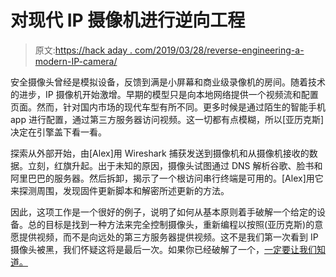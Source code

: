 # 对现代 IP 摄像机进行逆向工程

> 原文:[https://hack aday . com/2019/03/28/reverse-engineering-a-modern-IP-camera/](https://hackaday.com/2019/03/28/reverse-engineering-a-modern-ip-camera/)

安全摄像头曾经是模拟设备，反馈到满是小屏幕和商业级录像机的房间。随着技术的进步，IP 摄像机开始激增。早期的模型只是向本地网络提供一个视频流和配置页面。然而，针对国内市场的现代车型有所不同。更多时候是通过陌生的智能手机 app 进行配置，通过第三方服务器访问视频。这一切都有点模糊，所以[亚历克斯]决定在引擎盖下看一看。

探索从外部开始，由[Alex]用 Wireshark 捕获发送到摄像机和从摄像机接收的数据。立刻，红旗升起。出于未知的原因，摄像头试图通过 DNS 解析谷歌、脸书和阿里巴巴的服务器。然后拆卸，揭示了一个根访问串行终端是可用的。[Alex]用它来探测周围，发现固件更新脚本和解密所述更新的方法。

因此，这项工作是一个很好的例子，说明了如何从基本原则着手破解一个给定的设备。总的目标是找到一种方法来完全控制摄像头，重新编程以按照(亚历克斯)的意愿提供视频，而不是向远处的第三方服务器提供视频。这不是我们第一次看到 IP 摄像头被黑，我们怀疑这将是最后一次。如果你已经破解了一个，[一定要让我们知道。](http://hackaday.com/submit-a-tip)